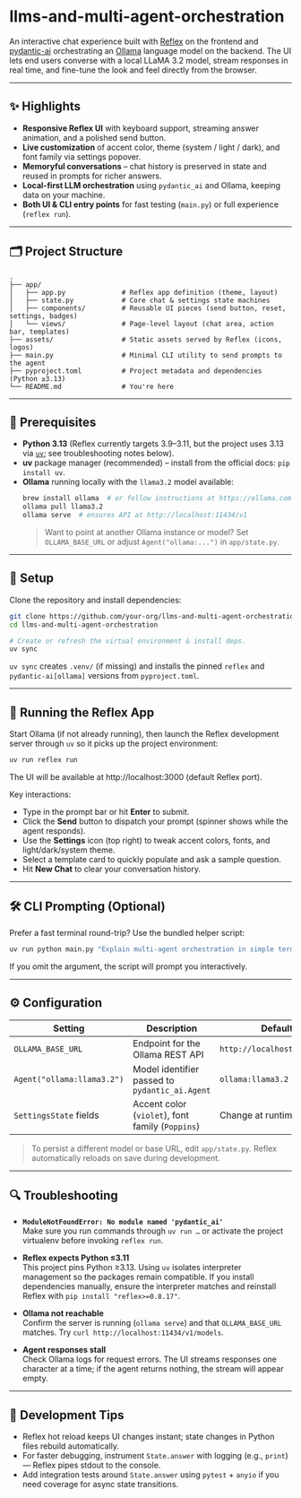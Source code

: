 # llms-and-multi-agent-orchestration

An interactive chat experience built with [Reflex](https://reflex.dev/) on the frontend and [pydantic-ai](https://ai.pydantic.dev/latest/) orchestrating an [Ollama](https://ollama.com/) language model on the backend. The UI lets end users converse with a local LLaMA 3.2 model, stream responses in real time, and fine-tune the look and feel directly from the browser.

---

## ✨ Highlights
- **Responsive Reflex UI** with keyboard support, streaming answer animation, and a polished send button.
- **Live customization** of accent color, theme (system / light / dark), and font family via settings popover.
- **Memoryful conversations** – chat history is preserved in state and reused in prompts for richer answers.
- **Local-first LLM orchestration** using `pydantic_ai` and Ollama, keeping data on your machine.
- **Both UI & CLI entry points** for fast testing (`main.py`) or full experience (`reflex run`).

---

## 🗂 Project Structure

```
.
├── app/
│   ├── app.py              # Reflex app definition (theme, layout)
│   ├── state.py            # Core chat & settings state machines
│   ├── components/         # Reusable UI pieces (send button, reset, settings, badges)
│   └── views/              # Page-level layout (chat area, action bar, templates)
├── assets/                 # Static assets served by Reflex (icons, logos)
├── main.py                 # Minimal CLI utility to send prompts to the agent
├── pyproject.toml          # Project metadata and dependencies (Python ≥3.13)
└── README.md               # You're here
```

---

## 🚀 Prerequisites

- **Python 3.13** (Reflex currently targets 3.9–3.11, but the project uses 3.13 via [`uv`](https://github.com/astral-sh/uv); see troubleshooting notes below).
- **uv** package manager (recommended) – install from the official docs: `pip install uv`.
- **Ollama** running locally with the `llama3.2` model available:  
  ```bash
  brew install ollama  # or follow instructions at https://ollama.com/
  ollama pull llama3.2
  ollama serve  # ensures API at http://localhost:11434/v1
  ```
  > Want to point at another Ollama instance or model? Set `OLLAMA_BASE_URL` or adjust `Agent("ollama:...")` in `app/state.py`.

---

## 🧱 Setup

Clone the repository and install dependencies:

```bash
git clone https://github.com/your-org/llms-and-multi-agent-orchestration.git
cd llms-and-multi-agent-orchestration

# Create or refresh the virtual environment & install deps.
uv sync
```

`uv sync` creates `.venv/` (if missing) and installs the pinned `reflex` and `pydantic-ai[ollama]` versions from `pyproject.toml`.

---

## 💬 Running the Reflex App

Start Ollama (if not already running), then launch the Reflex development server through `uv` so it picks up the project environment:

```bash
uv run reflex run
```

The UI will be available at http://localhost:3000 (default Reflex port).  

Key interactions:
- Type in the prompt bar or hit **Enter** to submit.
- Click the **Send** button to dispatch your prompt (spinner shows while the agent responds).
- Use the **Settings** icon (top right) to tweak accent colors, fonts, and light/dark/system theme.
- Select a template card to quickly populate and ask a sample question.
- Hit **New Chat** to clear your conversation history.

---

## 🛠 CLI Prompting (Optional)

Prefer a fast terminal round-trip? Use the bundled helper script:

```bash
uv run python main.py "Explain multi-agent orchestration in simple terms."
```

If you omit the argument, the script will prompt you interactively.

---

## ⚙️ Configuration

| Setting | Description | Default |
|---------|-------------|---------|
| `OLLAMA_BASE_URL` | Endpoint for the Ollama REST API | `http://localhost:11434/v1` |
| `Agent("ollama:llama3.2")` | Model identifier passed to `pydantic_ai.Agent` | `ollama:llama3.2` |
| `SettingsState` fields | Accent color (`violet`), font family (`Poppins`) | Change at runtime via UI |

> To persist a different model or base URL, edit `app/state.py`. Reflex automatically reloads on save during development.

---

## 🔍 Troubleshooting

- **`ModuleNotFoundError: No module named 'pydantic_ai'`**  
  Make sure you run commands through `uv run …` or activate the project virtualenv before invoking `reflex run`.

- **Reflex expects Python ≤3.11**  
  This project pins Python ≥3.13. Using `uv` isolates interpreter management so the packages remain compatible. If you install dependencies manually, ensure the interpreter matches and reinstall Reflex with `pip install "reflex>=0.8.17"`.

- **Ollama not reachable**  
  Confirm the server is running (`ollama serve`) and that `OLLAMA_BASE_URL` matches. Try `curl http://localhost:11434/v1/models`.

- **Agent responses stall**  
  Check Ollama logs for request errors. The UI streams responses one character at a time; if the agent returns nothing, the stream will appear empty.

---

## 🧪 Development Tips

- Reflex hot reload keeps UI changes instant; state changes in Python files rebuild automatically.
- For faster debugging, instrument `State.answer` with logging (e.g., `print`) — Reflex pipes stdout to the console.
- Add integration tests around `State.answer` using `pytest` + `anyio` if you need coverage for async state transitions.
